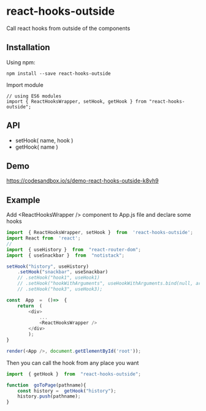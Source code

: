 
#  react-hooks-outside

Call react hooks from outside of the components

##  Installation

Using npm:

    npm install --save react-hooks-outside

Import module

    // using ES6 modules
    import { ReactHooksWrapper, setHook, getHook } from "react-hooks-outside";
##  API
- setHook( name, hook )
- getHook( name )

##  Demo
https://codesandbox.io/s/demo-react-hooks-outside-k8vh9

  
##  Example
Add \<ReactHooksWrapper /> component to App.js file and declare some hooks

```javascript
import  { ReactHooksWrapper, setHook }  from  'react-hooks-outside';
import React from  'react';
//
import  { useHistory }  from  "react-router-dom";
import  { useSnackbar }  from  "notistack";

setHook("history", useHistory)
	.setHook("snackbar", useSnackbar)
	// .setHook("hook1", useHook1)
	// .setHook("hookWithArguments", useHookWithArguments.bind(null, arg1, arg2))
	// .setHook("hook3", useHook3);

const  App  =  ()=>  {
	return  (
		<div>
			...
			<ReactHooksWrapper />
		</div>
		);
}

render(<App />, document.getElementById('root'));
```
Then you can call the hook from any place you want
```javascript
import  { getHook }  from  "react-hooks-outside";

function  goToPage(pathname){
	const history =  getHook("history");
	history.push(pathname);
}
```